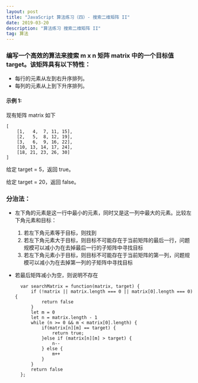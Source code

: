 ```yaml
---
layout: post
title: "JavaScript 算法练习（四）- 搜索二维矩阵 II"
date: 2019-03-20
description: "算法练习 搜索二维矩阵 II"
tag: 算法
---   
```


### 编写一个高效的算法来搜索 m x n 矩阵 matrix 中的一个目标值 target。该矩阵具有以下特性：

   * 每行的元素从左到右升序排列。
   * 每列的元素从上到下升序排列。


#### 示例 1:

现有矩阵 matrix 如下

    [
        [1,   4,  7, 11, 15],
        [2,   5,  8, 12, 19],
        [3,   6,  9, 16, 22],
        [10, 13, 14, 17, 24],
        [18, 21, 23, 26, 30]
    ]
    
给定 target = 5，返回 true。

给定 target = 20，返回 false。

### 分治法：

- 左下角的元素是这一行中最小的元素，同时又是这一列中最大的元素。比较左下角元素和目标：
    1. 若左下角元素等于目标，则找到
    2. 若左下角元素大于目标，则目标不可能存在于当前矩阵的最后一行，问题规模可以减小为在去掉最后一行的子矩阵中寻找目标
    3. 若左下角元素小于目标，则目标不可能存在于当前矩阵的第一列，问题规模可以减小为在去掉第一列的子矩阵中寻找目标
- 若最后矩阵减小为空，则说明不存在


        var searchMatrix = function(matrix, target) {
            if (!matrix || matrix.length === 0 || matrix[0].length === 0) {
                return false
            }
            let m = 0
            let n = matrix.length - 1
            while (n >= 0 && m < matrix[0].length) {
                if(matrix[n][m] == target) {
                    return true;
                }else if (matrix[n][m] > target) {
                    n--
                } else {
                    m++
                }
            }
            return false
        };
